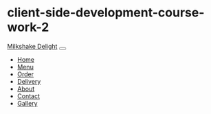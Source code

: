 # client-side-development-course-work-2
<!DOCTYPE html>
<html lang="en">
<head>
  <meta charset="UTF-8">
  <meta name="viewport" content="width=device-width, initial-scale=1">
  <title>Milkshake Delight - Home</title>
  <link href="https://cdn.jsdelivr.net/npm/bootstrap@5.3.3/dist/css/bootstrap.min.css" rel="stylesheet">
  <style>
    .hero {
      background: url('https://images.unsplash.com/photo-1589927986089-35812386e9c7?auto=format&fit=crop&w=1950&q=80') no-repeat center center/cover;
      height: 90vh;
      display: flex;
      align-items: center;
      justify-content: center;
      color: white;
      text-shadow: 2px 2px 8px #000;
    }
    .hero h1 {
      font-size: 4rem;
    }
    .feature {
      padding: 50px 0;
    }
    footer {
      background: #ffe4ec;
      padding: 20px;
    }
  </style>
</head>
<body>

<!-- Navbar -->
<nav class="navbar navbar-expand-lg navbar-light bg-light shadow">
  <div class="container">
    <a class="navbar-brand fw-bold text-danger" href="#">Milkshake Delight</a>
    <button class="navbar-toggler" type="button" data-bs-toggle="collapse" data-bs-target="#navbarNav">
      <span class="navbar-toggler-icon"></span>
    </button>
    <div class="collapse navbar-collapse text-center" id="navbarNav">
      <ul class="navbar-nav ms-auto">
        <li class="nav-item"><a class="nav-link active" href="index.html">Home</a></li>
        <li class="nav-item"><a class="nav-link" href="menu.html">Menu</a></li>
        <li class="nav-item"><a class="nav-link" href="order.html">Order</a></li>
        <li class="nav-item"><a class="nav-link" href="delivery.html">Delivery</a></li>
        <li class="nav-item"><a class="nav-link" href="about.html">About</a></li>
        <li class="nav-item"><a class="nav-link" href="contact.html">Contact</a></li>
        <li class="nav-item"><a class="nav-link" href="gallery.html">Gallery</a></li>
      </ul>
    </
